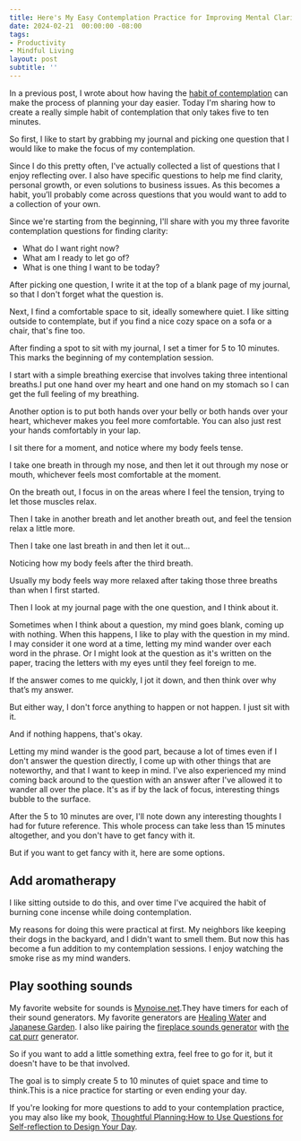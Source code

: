```yaml
---
title: Here's My Easy Contemplation Practice for Improving Mental Clarity 
date: 2024-02-21  00:00:00 -08:00
tags:
- Productivity
- Mindful Living
layout: post
subtitle: ''
---
```

In a previous post, I wrote about how having the [habit of contemplation](https://arcadiapage.com/2023-10-31-Three-Essential-Steps-to-Better-Productivity-Highly-Sensitive-Person/) can make the process of planning your day easier. Today I'm sharing how to create a really simple habit of contemplation that only takes five to ten minutes. 

So first, I like to start by grabbing my journal and picking one question that I would like to make the focus of my contemplation. 

Since I do this pretty often, I've actually collected a list of questions that I enjoy reflecting over. I also have specific questions to help me find clarity, personal growth, or even solutions to business issues. As this becomes a habit, you’ll probably come across questions that you would want to add to a collection of your own.

Since we're starting from the beginning, I'll share with you my three favorite contemplation questions for finding clarity:

- What do I want right now?
- What am I ready to let go of?
- What is one thing I want to be today?

After picking one question, I write it at the top of a blank page of my journal, so that I don't forget what the question is.

Next, I find a comfortable space to sit, ideally somewhere quiet. I like sitting outside to contemplate, but if you find a nice cozy space on a sofa or a chair, that's fine too. 

After finding a spot to sit with my journal, I set a timer for 5 to 10 minutes. This marks the beginning of my contemplation session.

I start with a simple breathing exercise that involves taking three intentional breaths.I put one hand over my heart and one hand on my stomach so I can get the full feeling of my breathing.

Another option is to put both hands over your belly or both hands over your heart, whichever makes you feel more comfortable. You can also just rest your hands comfortably in your lap. 

I sit there for a moment, and notice where my body feels tense. 

I take one breath in through my nose, and then let it out through my nose or mouth, whichever feels most comfortable at the moment. 

On the breath out, I focus in on the areas where I feel the tension, trying to let those muscles relax. 

Then I take in another breath and let another breath out, and feel the tension relax a little more. 

Then I take one last breath in and then let it out...

Noticing how my body feels after the third breath. 

Usually my body feels way more relaxed after taking those three breaths than when I first started.

Then I look at my journal page with the one question, and I think about it. 

Sometimes when I think about a question, my mind goes blank, coming up with nothing. When this happens, I like to play with the question in my mind. I may consider it one word at a time, letting my mind wander over each word in the phrase. Or I might look at the question as it's written on the paper, tracing the letters with my eyes until they feel foreign to me.

If the answer comes to me quickly, I jot it down, and then think over why that’s my answer.

But either way, I don't force anything to happen or not happen. I just sit with it. 

And if nothing happens, that's okay. 

Letting my mind wander is the good part, because a lot of times even if I don't answer the question directly, I come up with other things that are noteworthy, and that I want to keep in mind. I've also experienced my mind coming back around to the question with an answer after I've allowed it to wander all over the place. It's as if by the lack of focus, interesting things bubble to the surface.

After the 5 to 10 minutes are over, I'll note down any interesting thoughts I had for future reference. This whole process can take less than 15 minutes altogether, and you don't have to get fancy with it.

But if you want to get fancy with it, here are some options.

## Add aromatherapy

I like sitting outside to do this, and over time I've acquired the habit of burning cone incense while doing contemplation.

My reasons for doing this were practical at first. My neighbors like keeping their dogs in the backyard, and I didn't want to smell them. But now this has become a fun addition to my contemplation sessions. I enjoy watching the smoke rise as my mind wanders.

## Play soothing sounds

My favorite website for sounds is [Mynoise.net](https://mynoise.net/).They have timers for each of their sound generators. My favorite generators are [Healing Water](https://mynoise.net/NoiseMachines/healingWaterSoundscapeGenerator.php) and [Japanese Garden](https://mynoise.net/NoiseMachines/japaneseGardenSoundscapeGenerator.php). I also like pairing the [fireplace sounds generator](https://mynoise.net/NoiseMachines/fireNoiseGenerator.php) with [the cat purr](https://mynoise.net/NoiseMachines/catPurrNoiseGenerator.php) generator. 

So if you want to add a little something extra, feel free to go for it, but it doesn't have to be that involved.

The goal is to simply create 5 to 10 minutes of quiet space and time to think.This is a nice practice for starting or even ending your day.

If you're looking for more questions to add to your contemplation practice, you may also like my book, [Thoughtful Planning:How to Use Questions for Self-reflection to Design Your Day](https://payhip.com/b/YSucT).

